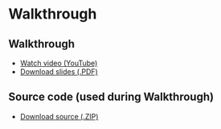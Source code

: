 # Walkthrough

## Walkthrough

* [Watch video (YouTube)](http://www.youtube.com/watch?v=2AKwvKpK83E)
* [Download slides (.PDF)](http://cdn.cs50.net/2012/fall/psets/7/walkthrough7.pdf)

## Source code (used during Walkthrough)

* [Download source (.ZIP)](http://cdn.cs50.net/2012/fall/psets/7/walkthrough7.zip)


